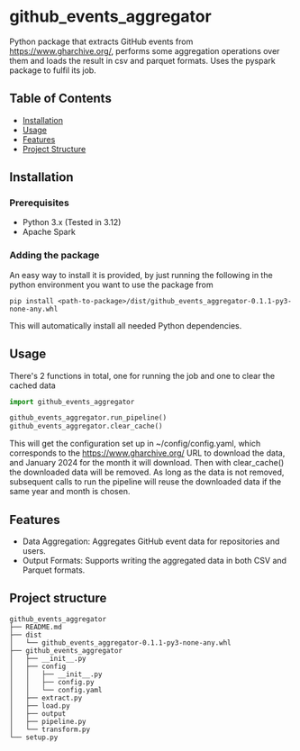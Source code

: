 # github_events_aggregator
Python package that extracts GitHub events from https://www.gharchive.org/, 
performs some aggregation operations over them and loads the result in csv and parquet formats.
Uses the pyspark package to fulfil its job.

## Table of Contents

- [Installation](#installation)
- [Usage](#usage)
- [Features](#features)
- [Project Structure](#project-structure)

## Installation

### Prerequisites

- Python 3.x (Tested in 3.12)
- Apache Spark

### Adding the package

An easy way to install it is provided, by just running the following in the python environment you want to use the package from

```shell
pip install <path-to-package>/dist/github_events_aggregator-0.1.1-py3-none-any.whl
```

This will automatically install all needed Python dependencies.


## Usage

There's 2 functions in total, one for running the job and one to clear the cached data


```python
import github_events_aggregator

github_events_aggregator.run_pipeline()
github_events_aggregator.clear_cache()
```
This will get the configuration set up in ~/config/config.yaml, which corresponds to the https://www.gharchive.org/ URL 
to download the data, and January 2024 for the month it will download.
Then with clear_cache() the downloaded data will be removed. As long as the data is not removed, subsequent calls to 
run the pipeline will reuse the downloaded data if the same year and month is chosen.


## Features

 - Data Aggregation: Aggregates GitHub event data for repositories and users.
 - Output Formats: Supports writing the aggregated data in both CSV and Parquet formats.

## Project structure

```
github_events_aggregator
├── README.md
├── dist
│   └── github_events_aggregator-0.1.1-py3-none-any.whl
├── github_events_aggregator
│   ├── __init__.py
│   ├── config
│   │   ├── __init__.py
│   │   ├── config.py
│   │   └── config.yaml
│   ├── extract.py
│   ├── load.py
│   ├── output
│   ├── pipeline.py
│   └── transform.py
└── setup.py
```
